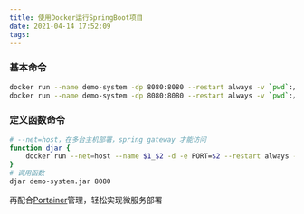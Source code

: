 ```yaml
---
title: 使用Docker运行SpringBoot项目
date: 2021-04-14 17:52:09
tags:
---
```

### 基本命令
```bash
docker run --name demo-system -dp 8080:8080 --restart always -v `pwd`:/usr/jars openjdk:8 java -jar /usr/jars/demo-system.jar
docker run --name demo-system -dp 8080:8080 --restart always -v `pwd`:/usr/jars openjdk:8 java -Xmx1g -jar /usr/jars/demo-system.jar # 限制内存占用1G
```
### 定义函数命令
```bash
# --net=host，在多台主机部署，spring gateway 才能访问
function djar {
    docker run --net=host --name $1_$2 -d -e PORT=$2 --restart always -v `pwd`:/usr/jars openjdk:8 java -Xmx500m -jar -Duser.timezone=Asia/Shanghai /usr/jars/$1
}
# 调用函数
djar demo-system.jar 8080
```
再配合[Portainer](https://github.com/portainer/portainer)管理，轻松实现微服务部署

